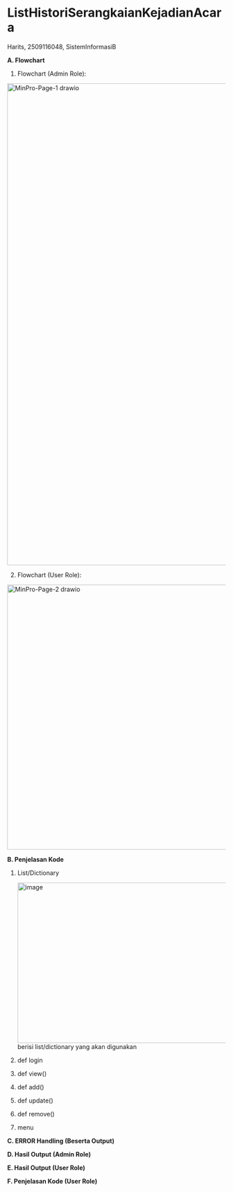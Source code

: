 # ListHistoriSerangkaianKejadianAcara
Harits, 2509116048, SistemInformasiB

**A. Flowchart**

1. Flowchart (Admin Role):

<img width="809" height="1111" alt="MinPro-Page-1 drawio" src="https://github.com/user-attachments/assets/73669ce0-443f-4cc0-861d-c7285c4cc48d" />

2. Flowchart (User Role):

<img width="621" height="611" alt="MinPro-Page-2 drawio" src="https://github.com/user-attachments/assets/bdf467e6-8ed3-471e-b5a1-3ac680cbbbb1" />

**B. Penjelasan Kode**

1. List/Dictionary

   <img width="842" height="370" alt="image" src="https://github.com/user-attachments/assets/44461f60-a107-421b-9cd3-51cda58d7973" />
   berisi list/dictionary yang akan digunakan
   
3. def login



4. def view()



5. def add()



6. def update()



7. def remove()



8. menu




**C. ERROR Handling (Beserta Output)**

**D. Hasil Output (Admin Role)**

**E. Hasil Output (User Role)**

**F. Penjelasan Kode (User Role)**
